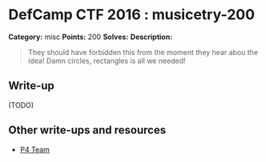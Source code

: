 # DefCamp CTF 2016 : musicetry-200

**Category:** misc
**Points:** 200
**Solves:**
**Description:**

> They should have forbidden this from the moment they hear abou the idea! Damn circles, rectangles is all we needed!

## Write-up

(TODO)

## Other write-ups and resources

* [P4 Team](https://github.com/p4-team/ctf/tree/master/2016-09-24-dctf/musicetry_misc_200)
